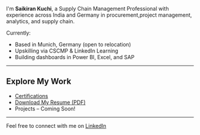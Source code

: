I'm **Saikiran Kuchi**, a Supply Chain Management Professional with experience across India and Germany in procurement,project management, analytics, and supply chain.

Currently:
- Based in Munich, Germany (open to relocation)
- Upskilling via CSCMP & LinkedIn Learning
- Building dashboards in Power BI, Excel, and SAP

---

## Explore My Work

- [Certifications](./certifications.md)
- [Download My Resume (PDF)](SupplyChain.pdf)
- Projects – Coming Soon!

---

Feel free to connect with me on [LinkedIn](https://www.linkedin.com/in/saikuchi)
